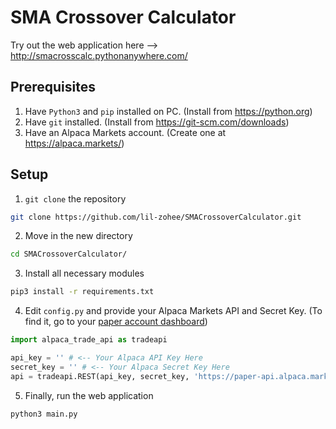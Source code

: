 # SMA Crossover Calculator
Try out the web application here --> http://smacrosscalc.pythonanywhere.com/
## Prerequisites
1. Have `Python3` and `pip` installed on PC.  (Install from https://python.org)
2. Have `git` installed.  (Install from https://git-scm.com/downloads)
3. Have an Alpaca Markets account.  (Create one at https://alpaca.markets/)

## Setup
1. `git clone` the repository
```sh
git clone https://github.com/lil-zohee/SMACrossoverCalculator.git
```
2. Move in the new directory
```sh
cd SMACrossoverCalculator/
```
3. Install all necessary modules
```sh
pip3 install -r requirements.txt
```
4. Edit `config.py` and provide your Alpaca Markets API and Secret Key.  (To find it, go to your [paper account dashboard](https://app.alpaca.markets/paper/dashboard/overview))
```python
import alpaca_trade_api as tradeapi

api_key = '' # <-- Your Alpaca API Key Here
secret_key = '' # <-- Your Alpaca Secret Key Here
api = tradeapi.REST(api_key, secret_key, 'https://paper-api.alpaca.markets')
```
5. Finally, run the web application
```sh
python3 main.py
```
